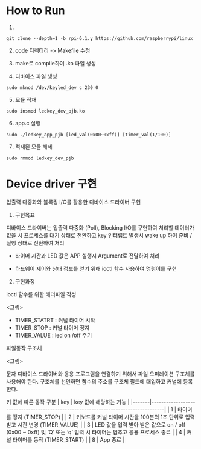 # How to Run
1. 
```
git clone --depth=1 -b rpi-6.1.y https://github.com/raspberrypi/linux
```
2. code 디렉터리 -> Makefile <KDIR> 수정

3. make로 compile하여 .ko 파일 생성

4. 디바이스 파일 생성
```
sudo mknod /dev/keyled_dev c 230 0
```
5. 모듈 적재
```
sudo insmod ledkey_dev_pjb.ko
```
6. app.c 실행
```
sudo ./ledkey_app_pjb [led_val(0x00~0xff)] [timer_val(1/100)]
```
7. 적재된 모듈 해제
```
sudo rmmod ledkey_dev_pjb
```

# Device driver 구현
입출력 다중화와 블록킹 I/O를 활용한 디바이스 드라이버 구현

1. 구현목표

디바이스 드라이버는 입출력 다중화 (Poll), Blocking I/O를 구현하여 처리할 데이터가 없을 시 
프로세스를 대기 상태로 전환하고 key 인터럽트 발생시 wake up 하여 준비 / 실행 상태로 전환하여 처리

* 타이머 시간과 LED 값은 APP 실행시 Argument로 전달하여 처리

* 하드웨어 제어와 상태 정보를 얻기 위해 ioctl 함수 사용하여 명령어를 구현

2. 구현과정

ioctl 함수를 위한 헤더파일 작성

<그림>
 - TIMER_STATRT : 커널 타이머 시작
 - TIMER_STOP : 커널 타이머 정지
 - TIMER_VALUE : led on /off 주기

파일동작 구조체

<그림>

문자 디바이스 드라이버와 응용 프로그램을 연결하기 위해서 파일 오퍼레이션 구조체를 사용해야 한다. 구조체를 선언하면 함수의 주소를 구조체 필드에 대입하고 커널에 등록한다.

키 값에 따른 동작 구분
| key  | key 값에 해당하는 기능                                                                    |
|-------|-----------------------------------------------------------------------------------|
| 1     | 타이머를 정지 (TIMER_STOP)                                                              |
| 2     | 키보드롤 커널 타이머 시간을 100분의 1초 단위로 입력 받고 시간 변경 (TIMER_VALUE)                            |
| 3     | LED 값을 입력 받아 받은 값으로 on / off (0x00 ~ 0xff) 및 ‘Q’ 또는 ‘q’ 입력 시  타이머는 멈추고 응용 프로세스 종료 |
| 4     | 커널 타이머를 동작 (TIMER_START)                                                          |
| 8     | App 종료                                                                            |

